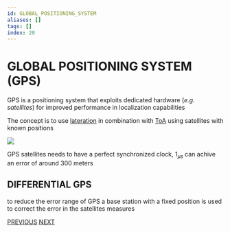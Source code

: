 ```yaml
---
id: GLOBAL_POSITIONING_SYSTEM
aliases: []
tags: []
index: 20
---
```


# GLOBAL POSITIONING SYSTEM (GPS)

GPS is a positioning system that exploits dedicated hardware (*e.g. satellites*) for improved performance in localization capabilities

The concept is to use [lateration](BASE_TECHNIQUES.md#LATERATION) in combination with [ToA](BASE_TECHNIQUES.md) using satellites with known positions

![](mobile_systems/Pasted%20image%2020240608190728.png)

GPS satellites needs to have a perfect synchronized clock, $1_{\mu s}$ can achive an error of around 300 meters

## DIFFERENTIAL GPS

to reduce the error range of GPS a base station with a fixed position is used to correct the error in the satellites measures

[PREVIOUS](pages/positioning_systems/MANET_POSITIONING_SYSTEMS.md) [NEXT](pages/positioning_systems/NO_INFRASTRUCTURE_POSITIONING_SYSTEMS.md)
